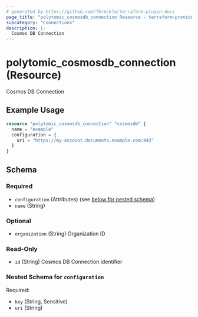 ```yaml
---
# generated by https://github.com/fbreckle/terraform-plugin-docs
page_title: "polytomic_cosmosdb_connection Resource - terraform-provider-polytomic"
subcategory: "Connections"
description: |-
  Cosmos DB Connection
---
```


# polytomic_cosmosdb_connection (Resource)

Cosmos DB Connection

## Example Usage

```terraform
resource "polytomic_cosmosdb_connection" "cosmosdb" {
  name = "example"
  configuration = {
    uri = "https://my-account.documents.example.com:443"
  }
}
```

<!-- schema generated by tfplugindocs -->
## Schema

### Required

- `configuration` (Attributes) (see [below for nested schema](#nestedatt--configuration))
- `name` (String)

### Optional

- `organization` (String) Organization ID

### Read-Only

- `id` (String) Cosmos DB Connection identifier

<a id="nestedatt--configuration"></a>
### Nested Schema for `configuration`

Required:

- `key` (String, Sensitive)
- `uri` (String)


